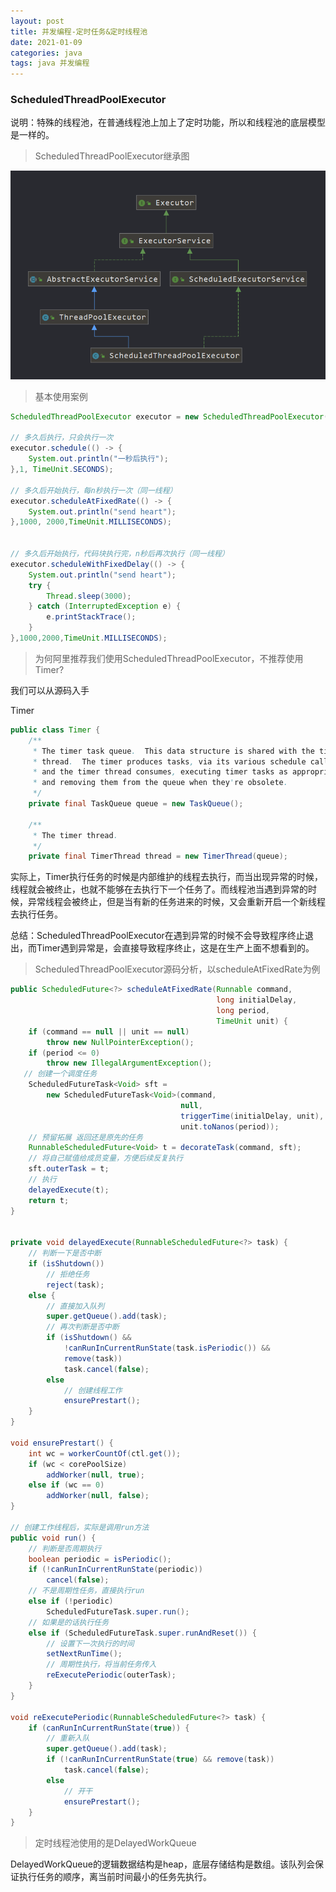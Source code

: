 ```yaml
---
layout: post
title: 并发编程-定时任务&定时线程池
date: 2021-01-09
categories: java
tags: java 并发编程
---
```


### ScheduledThreadPoolExecutor

说明：特殊的线程池，在普通线程池上加上了定时功能，所以和线程池的底层模型是一样的。

> ScheduledThreadPoolExecutor继承图

![](/assets/img/concurrent/ScheduledThreadPoolExecutor结构.png)



> 基本使用案例

```java
ScheduledThreadPoolExecutor executor = new ScheduledThreadPoolExecutor(1);

// 多久后执行，只会执行一次
executor.schedule(() -> {
    System.out.println("一秒后执行");
},1, TimeUnit.SECONDS);

// 多久后开始执行，每n秒执行一次（同一线程）
executor.scheduleAtFixedRate(() -> {
    System.out.println("send heart");
},1000, 2000,TimeUnit.MILLISECONDS);


// 多久后开始执行，代码块执行完，n秒后再次执行（同一线程）
executor.scheduleWithFixedDelay(() -> {
    System.out.println("send heart");
    try {
        Thread.sleep(3000);
    } catch (InterruptedException e) {
        e.printStackTrace();
    }
},1000,2000,TimeUnit.MILLISECONDS);
```



> 为何阿里推荐我们使用ScheduledThreadPoolExecutor，不推荐使用Timer?

我们可以从源码入手

Timer

```java
public class Timer {
    /**
     * The timer task queue.  This data structure is shared with the timer
     * thread.  The timer produces tasks, via its various schedule calls,
     * and the timer thread consumes, executing timer tasks as appropriate,
     * and removing them from the queue when they're obsolete.
     */
    private final TaskQueue queue = new TaskQueue();

    /**
     * The timer thread.
     */
    private final TimerThread thread = new TimerThread(queue);
```

实际上，Timer执行任务的时候是内部维护的线程去执行，而当出现异常的时候，线程就会被终止，也就不能够在去执行下一个任务了。而线程池当遇到异常的时候，异常线程会被终止，但是当有新的任务进来的时候，又会重新开启一个新线程去执行任务。

总结：ScheduledThreadPoolExecutor在遇到异常的时候不会导致程序终止退出，而Timer遇到异常是，会直接导致程序终止，这是在生产上面不想看到的。



> ScheduledThreadPoolExecutor源码分析，以scheduleAtFixedRate为例



```java
public ScheduledFuture<?> scheduleAtFixedRate(Runnable command,
                                              long initialDelay,
                                              long period,
                                              TimeUnit unit) {
    if (command == null || unit == null)
        throw new NullPointerException();
    if (period <= 0)
        throw new IllegalArgumentException();
   // 创建一个调度任务
    ScheduledFutureTask<Void> sft =
        new ScheduledFutureTask<Void>(command,
                                      null,
                                      triggerTime(initialDelay, unit),
                                      unit.toNanos(period));
    // 预留拓展 返回还是原先的任务
    RunnableScheduledFuture<Void> t = decorateTask(command, sft);
    // 将自己赋值给成员变量，方便后续反复执行
    sft.outerTask = t;
    // 执行
    delayedExecute(t);
    return t;
}


private void delayedExecute(RunnableScheduledFuture<?> task) {
    // 判断一下是否中断
    if (isShutdown())
        // 拒绝任务
        reject(task);
    else {
        // 直接加入队列
        super.getQueue().add(task);
        // 再次判断是否中断
        if (isShutdown() &&
            !canRunInCurrentRunState(task.isPeriodic()) &&
            remove(task))
            task.cancel(false);
        else
            // 创建线程工作
            ensurePrestart();
    }
}

void ensurePrestart() {
    int wc = workerCountOf(ctl.get());
    if (wc < corePoolSize)
        addWorker(null, true);
    else if (wc == 0)
        addWorker(null, false);
}

// 创建工作线程后，实际是调用run方法
public void run() {
    // 判断是否周期执行
    boolean periodic = isPeriodic();
    if (!canRunInCurrentRunState(periodic))
        cancel(false);
    // 不是周期性任务，直接执行run
    else if (!periodic)
        ScheduledFutureTask.super.run();
    // 如果是的话执行任务
    else if (ScheduledFutureTask.super.runAndReset()) {
        // 设置下一次执行的时间
        setNextRunTime();
        // 周期性执行，将当前任务传入
        reExecutePeriodic(outerTask);
    }
}

void reExecutePeriodic(RunnableScheduledFuture<?> task) {
    if (canRunInCurrentRunState(true)) {
        // 重新入队
        super.getQueue().add(task);
        if (!canRunInCurrentRunState(true) && remove(task))
            task.cancel(false);
        else
            // 开干
            ensurePrestart();
    }
}
```



> 定时线程池使用的是DelayedWorkQueue

DelayedWorkQueue的逻辑数据结构是heap，底层存储结构是数组。该队列会保证执行任务的顺序，离当前时间最小的任务先执行。









